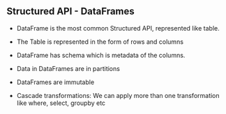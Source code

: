 ## Structured API - DataFrames
- DataFrame is the most common Structured API, represented like table.
- The Table is represented in the form of rows and columns
- DataFrame has schema which is metadata of the columns.
- Data in DataFrames are in partitions
- DataFrames are immutable 

- Cascade transformations: We can apply more than one transformation like where, select, groupby etc